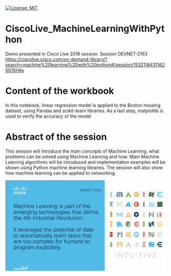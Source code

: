 [![License: MIT](https://img.shields.io/badge/License-MIT-yellow.svg)](https://opensource.org/licenses/MIT)

# CiscoLive_MachineLearningWithPython
Demo presented in Cisco Live 2019 session. Session DEVNET-2163
https://ciscolive.cisco.com/on-demand-library/?search=machine%20learning%20with%20python#/session/15321184311620015HAy


# Content of the workbook
In this notebook, linear regression model is applied to the Boston housing dataset, using Pandas and scikit-learn libraries. As a last step, matplotlib is used to verify the accuracy of the model

# Abstract of the session
This session will introduce the main concepts of Machine Learning, what problems can be solved using Machine Learning and how. Main Machine Learning algorithms will be introduced and implementation examples will be shown using Python machine learning libraries. The session will also show how machine learning can be applied to networking. 

![alt text](https://github.com/77alisse77/CiscoLive_MachineLearningWithPython/blob/master/image%20teaser%202.png) 
